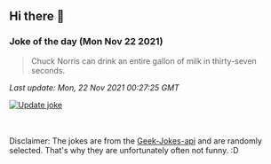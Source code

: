 ## Hi there 👋

### Joke of the day (Mon Nov 22 2021)
<!-- joke -->
>Chuck Norris can drink an entire gallon of milk in thirty-seven seconds.
<!-- /joke -->

*Last update: Mon, 22 Nov 2021 00:27:25 GMT*

[![Update joke](https://github.com/nclskfm/nclskfm/actions/workflows/joke.yml/badge.svg)](https://github.com/nclskfm/nclskfm/actions/workflows/joke.yml)

<br><br>
Disclaimer: The jokes are from the [Geek-Jokes-api](https://github.com/sameerkumar18/geek-joke-api) and are randomly selected. That's why they are unfortunately often not funny. :D
